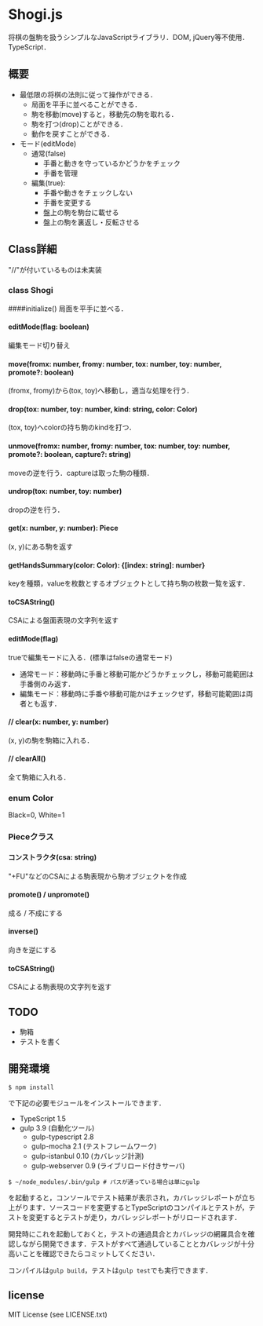 # Shogi.js
将棋の盤駒を扱うシンプルなJavaScriptライブラリ．DOM, jQuery等不使用．TypeScript．

## 概要
* 最低限の将棋の法則に従って操作ができる．
	* 局面を平手に並べることができる．
	* 駒を移動(move)すると，移動先の駒を取れる．
	* 駒を打つ(drop)ことができる．
	* 動作を戻すことができる．
* モード(editMode)
	* 通常(false)
		* 手番と動きを守っているかどうかをチェック
		* 手番を管理
	* 編集(true): 
		* 手番や動きをチェックしない
		* 手番を変更する
		* 盤上の駒を駒台に載せる
		* 盤上の駒を裏返し・反転させる

## Class詳細
"//"が付いているものは未実装
### class Shogi
####initialize()
局面を平手に並べる．

#### editMode(flag: boolean)
編集モード切り替え

#### move(fromx: number, fromy: number, tox: number, toy: number, promote?: boolean)
(fromx, fromy)から(tox, toy)へ移動し，適当な処理を行う．

#### drop(tox: number, toy: number, kind: string, color: Color)
(tox, toy)へcolorの持ち駒のkindを打つ．

#### unmove(fromx: number, fromy: number, tox: number, toy: number, promote?: boolean, capture?: string)
moveの逆を行う．captureは取った駒の種類．

#### undrop(tox: number, toy: number)
dropの逆を行う．

#### get(x: number, y: number): Piece
(x, y)にある駒を返す

#### getHandsSummary(color: Color): {[index: string]: number}
keyを種類，valueを枚数とするオブジェクトとして持ち駒の枚数一覧を返す．

#### toCSAString()
CSAによる盤面表現の文字列を返す

#### editMode(flag)
trueで編集モードに入る．(標準はfalseの通常モード)
* 通常モード：移動時に手番と移動可能かどうかチェックし，移動可能範囲は手番側のみ返す．
* 編集モード：移動時に手番や移動可能かはチェックせず，移動可能範囲は両者とも返す．

#### // clear(x: number, y: number)
(x, y)の駒を駒箱に入れる．

#### // clearAll()
全て駒箱に入れる．

### enum Color
Black=0, White=1
### Pieceクラス
#### コンストラクタ(csa: string)
"+FU"などのCSAによる駒表現から駒オブジェクトを作成

#### promote() / unpromote()
成る / 不成にする

#### inverse()
向きを逆にする

#### toCSAString()
CSAによる駒表現の文字列を返す

## TODO
* 駒箱
* テストを書く

## 開発環境


```
$ npm install

```

で下記の必要モジュールをインストールできます．

* TypeScript 1.5
* gulp 3.9 (自動化ツール)
	* gulp-typescript 2.8
	* gulp-mocha 2.1 (テストフレームワーク)
	* gulp-istanbul 0.10 (カバレッジ計測)
	* gulp-webserver 0.9 (ライブリロード付きサーバ)


```
$ ~/node_modules/.bin/gulp # パスが通っている場合は単にgulp
```

を起動すると，コンソールでテスト結果が表示され，カバレッジレポートが立ち上がります．ソースコードを変更するとTypeScriptのコンパイルとテストが，テストを変更するとテストが走り，カバレッジレポートがリロードされます．

開発時にこれを起動しておくと，テストの通過具合とカバレッジの網羅具合を確認しながら開発できます．テストがすべて通過していることとカバレッジが十分高いことを確認できたらコミットしてください．

コンパイルは`gulp build`，テストは`gulp test`でも実行できます．

## license

MIT License (see LICENSE.txt)
